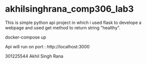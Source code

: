# akhilsinghrana_comp306_lab3

This is simple python api project in which i used flask to develope a webpage and used get method to return string "healthy".

docker-compose up

Api will run on port : http://localhost:3000

301225544
Akhil Singh Rana
